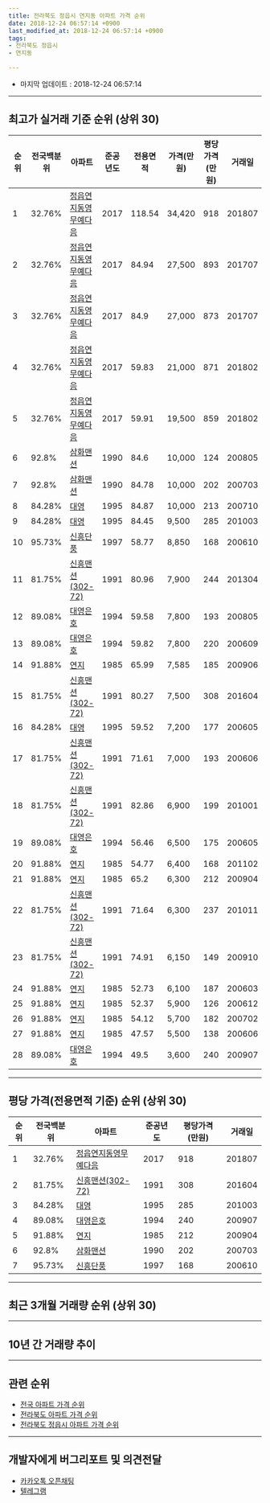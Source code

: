 ```yaml
---
title: 전라북도 정읍시 연지동 아파트 가격 순위
date: 2018-12-24 06:57:14 +0900
last_modified_at: 2018-12-24 06:57:14 +0900
tags:
- 전라북도 정읍시
- 연지동

---
```


* 마지막 업데이트 : 2018-12-24 06:57:14

---

## 최고가 실거래 기준 순위 (상위 30)


|순위|전국백분위|아파트|준공년도|전용면적|가격(만원)|평당가격(만원)|거래일|
|---|---|---|---|---|---|---|---|
|1|32.76%|[정읍연지동영무예다음](https://search.naver.com/search.naver?query=%EC%A0%84%EB%9D%BC%EB%B6%81%EB%8F%84+%EC%A0%95%EC%9D%8D%EC%8B%9C+%EC%97%B0%EC%A7%80%EB%8F%99+%EC%A0%95%EC%9D%8D%EC%97%B0%EC%A7%80%EB%8F%99%EC%98%81%EB%AC%B4%EC%98%88%EB%8B%A4%EC%9D%8C)|2017|118.54|34,420|918|201807|
|2|32.76%|[정읍연지동영무예다음](https://search.naver.com/search.naver?query=%EC%A0%84%EB%9D%BC%EB%B6%81%EB%8F%84+%EC%A0%95%EC%9D%8D%EC%8B%9C+%EC%97%B0%EC%A7%80%EB%8F%99+%EC%A0%95%EC%9D%8D%EC%97%B0%EC%A7%80%EB%8F%99%EC%98%81%EB%AC%B4%EC%98%88%EB%8B%A4%EC%9D%8C)|2017|84.94|27,500|893|201707|
|3|32.76%|[정읍연지동영무예다음](https://search.naver.com/search.naver?query=%EC%A0%84%EB%9D%BC%EB%B6%81%EB%8F%84+%EC%A0%95%EC%9D%8D%EC%8B%9C+%EC%97%B0%EC%A7%80%EB%8F%99+%EC%A0%95%EC%9D%8D%EC%97%B0%EC%A7%80%EB%8F%99%EC%98%81%EB%AC%B4%EC%98%88%EB%8B%A4%EC%9D%8C)|2017|84.9|27,000|873|201707|
|4|32.76%|[정읍연지동영무예다음](https://search.naver.com/search.naver?query=%EC%A0%84%EB%9D%BC%EB%B6%81%EB%8F%84+%EC%A0%95%EC%9D%8D%EC%8B%9C+%EC%97%B0%EC%A7%80%EB%8F%99+%EC%A0%95%EC%9D%8D%EC%97%B0%EC%A7%80%EB%8F%99%EC%98%81%EB%AC%B4%EC%98%88%EB%8B%A4%EC%9D%8C)|2017|59.83|21,000|871|201802|
|5|32.76%|[정읍연지동영무예다음](https://search.naver.com/search.naver?query=%EC%A0%84%EB%9D%BC%EB%B6%81%EB%8F%84+%EC%A0%95%EC%9D%8D%EC%8B%9C+%EC%97%B0%EC%A7%80%EB%8F%99+%EC%A0%95%EC%9D%8D%EC%97%B0%EC%A7%80%EB%8F%99%EC%98%81%EB%AC%B4%EC%98%88%EB%8B%A4%EC%9D%8C)|2017|59.91|19,500|859|201802|
|6|92.8%|[삼화맨션](https://search.naver.com/search.naver?query=%EC%A0%84%EB%9D%BC%EB%B6%81%EB%8F%84+%EC%A0%95%EC%9D%8D%EC%8B%9C+%EC%97%B0%EC%A7%80%EB%8F%99+%EC%82%BC%ED%99%94%EB%A7%A8%EC%85%98)|1990|84.6|10,000|124|200805|
|7|92.8%|[삼화맨션](https://search.naver.com/search.naver?query=%EC%A0%84%EB%9D%BC%EB%B6%81%EB%8F%84+%EC%A0%95%EC%9D%8D%EC%8B%9C+%EC%97%B0%EC%A7%80%EB%8F%99+%EC%82%BC%ED%99%94%EB%A7%A8%EC%85%98)|1990|84.78|10,000|202|200703|
|8|84.28%|[대영](https://search.naver.com/search.naver?query=%EC%A0%84%EB%9D%BC%EB%B6%81%EB%8F%84+%EC%A0%95%EC%9D%8D%EC%8B%9C+%EC%97%B0%EC%A7%80%EB%8F%99+%EB%8C%80%EC%98%81)|1995|84.87|10,000|213|200710|
|9|84.28%|[대영](https://search.naver.com/search.naver?query=%EC%A0%84%EB%9D%BC%EB%B6%81%EB%8F%84+%EC%A0%95%EC%9D%8D%EC%8B%9C+%EC%97%B0%EC%A7%80%EB%8F%99+%EB%8C%80%EC%98%81)|1995|84.45|9,500|285|201003|
|10|95.73%|[신흥단풍](https://search.naver.com/search.naver?query=%EC%A0%84%EB%9D%BC%EB%B6%81%EB%8F%84+%EC%A0%95%EC%9D%8D%EC%8B%9C+%EC%97%B0%EC%A7%80%EB%8F%99+%EC%8B%A0%ED%9D%A5%EB%8B%A8%ED%92%8D)|1997|58.77|8,850|168|200610|
|11|81.75%|[신흥맨션(302-72)](https://search.naver.com/search.naver?query=%EC%A0%84%EB%9D%BC%EB%B6%81%EB%8F%84+%EC%A0%95%EC%9D%8D%EC%8B%9C+%EC%97%B0%EC%A7%80%EB%8F%99+%EC%8B%A0%ED%9D%A5%EB%A7%A8%EC%85%98%28302-72%29)|1991|80.96|7,900|244|201304|
|12|89.08%|[대영은호](https://search.naver.com/search.naver?query=%EC%A0%84%EB%9D%BC%EB%B6%81%EB%8F%84+%EC%A0%95%EC%9D%8D%EC%8B%9C+%EC%97%B0%EC%A7%80%EB%8F%99+%EB%8C%80%EC%98%81%EC%9D%80%ED%98%B8)|1994|59.58|7,800|193|200805|
|13|89.08%|[대영은호](https://search.naver.com/search.naver?query=%EC%A0%84%EB%9D%BC%EB%B6%81%EB%8F%84+%EC%A0%95%EC%9D%8D%EC%8B%9C+%EC%97%B0%EC%A7%80%EB%8F%99+%EB%8C%80%EC%98%81%EC%9D%80%ED%98%B8)|1994|59.82|7,800|220|200609|
|14|91.88%|[연지](https://search.naver.com/search.naver?query=%EC%A0%84%EB%9D%BC%EB%B6%81%EB%8F%84+%EC%A0%95%EC%9D%8D%EC%8B%9C+%EC%97%B0%EC%A7%80%EB%8F%99+%EC%97%B0%EC%A7%80)|1985|65.99|7,585|185|200906|
|15|81.75%|[신흥맨션(302-72)](https://search.naver.com/search.naver?query=%EC%A0%84%EB%9D%BC%EB%B6%81%EB%8F%84+%EC%A0%95%EC%9D%8D%EC%8B%9C+%EC%97%B0%EC%A7%80%EB%8F%99+%EC%8B%A0%ED%9D%A5%EB%A7%A8%EC%85%98%28302-72%29)|1991|80.27|7,500|308|201604|
|16|84.28%|[대영](https://search.naver.com/search.naver?query=%EC%A0%84%EB%9D%BC%EB%B6%81%EB%8F%84+%EC%A0%95%EC%9D%8D%EC%8B%9C+%EC%97%B0%EC%A7%80%EB%8F%99+%EB%8C%80%EC%98%81)|1995|59.52|7,200|177|200605|
|17|81.75%|[신흥맨션(302-72)](https://search.naver.com/search.naver?query=%EC%A0%84%EB%9D%BC%EB%B6%81%EB%8F%84+%EC%A0%95%EC%9D%8D%EC%8B%9C+%EC%97%B0%EC%A7%80%EB%8F%99+%EC%8B%A0%ED%9D%A5%EB%A7%A8%EC%85%98%28302-72%29)|1991|71.61|7,000|193|200606|
|18|81.75%|[신흥맨션(302-72)](https://search.naver.com/search.naver?query=%EC%A0%84%EB%9D%BC%EB%B6%81%EB%8F%84+%EC%A0%95%EC%9D%8D%EC%8B%9C+%EC%97%B0%EC%A7%80%EB%8F%99+%EC%8B%A0%ED%9D%A5%EB%A7%A8%EC%85%98%28302-72%29)|1991|82.86|6,900|199|201001|
|19|89.08%|[대영은호](https://search.naver.com/search.naver?query=%EC%A0%84%EB%9D%BC%EB%B6%81%EB%8F%84+%EC%A0%95%EC%9D%8D%EC%8B%9C+%EC%97%B0%EC%A7%80%EB%8F%99+%EB%8C%80%EC%98%81%EC%9D%80%ED%98%B8)|1994|56.46|6,500|175|200605|
|20|91.88%|[연지](https://search.naver.com/search.naver?query=%EC%A0%84%EB%9D%BC%EB%B6%81%EB%8F%84+%EC%A0%95%EC%9D%8D%EC%8B%9C+%EC%97%B0%EC%A7%80%EB%8F%99+%EC%97%B0%EC%A7%80)|1985|54.77|6,400|168|201102|
|21|91.88%|[연지](https://search.naver.com/search.naver?query=%EC%A0%84%EB%9D%BC%EB%B6%81%EB%8F%84+%EC%A0%95%EC%9D%8D%EC%8B%9C+%EC%97%B0%EC%A7%80%EB%8F%99+%EC%97%B0%EC%A7%80)|1985|65.2|6,300|212|200904|
|22|81.75%|[신흥맨션(302-72)](https://search.naver.com/search.naver?query=%EC%A0%84%EB%9D%BC%EB%B6%81%EB%8F%84+%EC%A0%95%EC%9D%8D%EC%8B%9C+%EC%97%B0%EC%A7%80%EB%8F%99+%EC%8B%A0%ED%9D%A5%EB%A7%A8%EC%85%98%28302-72%29)|1991|71.64|6,300|237|201011|
|23|81.75%|[신흥맨션(302-72)](https://search.naver.com/search.naver?query=%EC%A0%84%EB%9D%BC%EB%B6%81%EB%8F%84+%EC%A0%95%EC%9D%8D%EC%8B%9C+%EC%97%B0%EC%A7%80%EB%8F%99+%EC%8B%A0%ED%9D%A5%EB%A7%A8%EC%85%98%28302-72%29)|1991|74.91|6,150|149|200910|
|24|91.88%|[연지](https://search.naver.com/search.naver?query=%EC%A0%84%EB%9D%BC%EB%B6%81%EB%8F%84+%EC%A0%95%EC%9D%8D%EC%8B%9C+%EC%97%B0%EC%A7%80%EB%8F%99+%EC%97%B0%EC%A7%80)|1985|52.73|6,100|187|200603|
|25|91.88%|[연지](https://search.naver.com/search.naver?query=%EC%A0%84%EB%9D%BC%EB%B6%81%EB%8F%84+%EC%A0%95%EC%9D%8D%EC%8B%9C+%EC%97%B0%EC%A7%80%EB%8F%99+%EC%97%B0%EC%A7%80)|1985|52.37|5,900|126|200612|
|26|91.88%|[연지](https://search.naver.com/search.naver?query=%EC%A0%84%EB%9D%BC%EB%B6%81%EB%8F%84+%EC%A0%95%EC%9D%8D%EC%8B%9C+%EC%97%B0%EC%A7%80%EB%8F%99+%EC%97%B0%EC%A7%80)|1985|54.12|5,700|182|200702|
|27|91.88%|[연지](https://search.naver.com/search.naver?query=%EC%A0%84%EB%9D%BC%EB%B6%81%EB%8F%84+%EC%A0%95%EC%9D%8D%EC%8B%9C+%EC%97%B0%EC%A7%80%EB%8F%99+%EC%97%B0%EC%A7%80)|1985|47.57|5,500|138|200606|
|28|89.08%|[대영은호](https://search.naver.com/search.naver?query=%EC%A0%84%EB%9D%BC%EB%B6%81%EB%8F%84+%EC%A0%95%EC%9D%8D%EC%8B%9C+%EC%97%B0%EC%A7%80%EB%8F%99+%EB%8C%80%EC%98%81%EC%9D%80%ED%98%B8)|1994|49.5|3,600|240|200907|


---

## 평당 가격(전용면적 기준) 순위 (상위 30)


|순위|전국백분위|아파트|준공년도|평당가격(만원)|거래일|
|---|---|---|---|---|---|
|1|32.76%|[정읍연지동영무예다음](https://search.naver.com/search.naver?query=%EC%A0%84%EB%9D%BC%EB%B6%81%EB%8F%84+%EC%A0%95%EC%9D%8D%EC%8B%9C+%EC%97%B0%EC%A7%80%EB%8F%99+%EC%A0%95%EC%9D%8D%EC%97%B0%EC%A7%80%EB%8F%99%EC%98%81%EB%AC%B4%EC%98%88%EB%8B%A4%EC%9D%8C)|2017|918|201807|
|2|81.75%|[신흥맨션(302-72)](https://search.naver.com/search.naver?query=%EC%A0%84%EB%9D%BC%EB%B6%81%EB%8F%84+%EC%A0%95%EC%9D%8D%EC%8B%9C+%EC%97%B0%EC%A7%80%EB%8F%99+%EC%8B%A0%ED%9D%A5%EB%A7%A8%EC%85%98%28302-72%29)|1991|308|201604|
|3|84.28%|[대영](https://search.naver.com/search.naver?query=%EC%A0%84%EB%9D%BC%EB%B6%81%EB%8F%84+%EC%A0%95%EC%9D%8D%EC%8B%9C+%EC%97%B0%EC%A7%80%EB%8F%99+%EB%8C%80%EC%98%81)|1995|285|201003|
|4|89.08%|[대영은호](https://search.naver.com/search.naver?query=%EC%A0%84%EB%9D%BC%EB%B6%81%EB%8F%84+%EC%A0%95%EC%9D%8D%EC%8B%9C+%EC%97%B0%EC%A7%80%EB%8F%99+%EB%8C%80%EC%98%81%EC%9D%80%ED%98%B8)|1994|240|200907|
|5|91.88%|[연지](https://search.naver.com/search.naver?query=%EC%A0%84%EB%9D%BC%EB%B6%81%EB%8F%84+%EC%A0%95%EC%9D%8D%EC%8B%9C+%EC%97%B0%EC%A7%80%EB%8F%99+%EC%97%B0%EC%A7%80)|1985|212|200904|
|6|92.8%|[삼화맨션](https://search.naver.com/search.naver?query=%EC%A0%84%EB%9D%BC%EB%B6%81%EB%8F%84+%EC%A0%95%EC%9D%8D%EC%8B%9C+%EC%97%B0%EC%A7%80%EB%8F%99+%EC%82%BC%ED%99%94%EB%A7%A8%EC%85%98)|1990|202|200703|
|7|95.73%|[신흥단풍](https://search.naver.com/search.naver?query=%EC%A0%84%EB%9D%BC%EB%B6%81%EB%8F%84+%EC%A0%95%EC%9D%8D%EC%8B%9C+%EC%97%B0%EC%A7%80%EB%8F%99+%EC%8B%A0%ED%9D%A5%EB%8B%A8%ED%92%8D)|1997|168|200610|


---

## 최근 3개월 거래량 순위 (상위 30)


<div style="width:100%;">
    <canvas id="deal_count_ranking" height="250"></canvas>
</div>


<script>
new Chart(document.getElementById("deal_count_ranking"), {
    type: 'horizontalBar',
    data: {
        labels: ['정읍연지동영무예다음'],
        datasets: [{
            label: '실거래 수',
            data: [13],
            borderColor: "rgba(255, 0, 128, 1)",
            backgroundColor: "rgba(255, 0, 128, 0.5)",
            fill: false,
        }]
    },
    options: {
        responsive: true,
        title: {
            display: true,
            text: '최근 3개월 거래량 순위'
        },
        tooltips: {
            mode: 'index',
            intersect: false,
            callbacks: {
                title: function(tooltipItems, data) {
                    return "실거래 수:";
                },
                label: function(tooltipItem, data) {
                    return data.labels[tooltipItem.index] + ": " + tooltipItem.xLabel;
                }
            }
        },
        hover: {
            mode: 'nearest',
            intersect: true
        },
        scales: {
            xAxes: [{
                display: true,
                scaleLabel: {
                    display: true,
                    labelString: '실거래 수'
                },
                ticks: {
                    suggestedMin: 0,
                }
            }],
            yAxes: [{
                display: true,
                ticks: {
                    autoSkip: false,
                    callback: function(value, index, values) {
                        if (value.length > 15)
                            return value.substr(0, 13) + "...";
                        else
                            return value;
                    }
                },
                scaleLabel: {
                    display: false,
                }
            }]
        }
    }
});

</script>


---

## 10년 간 거래량 추이


<div style="width:100%;">
    <canvas id="deal_progress" height="250"></canvas>
</div>

<script>
new Chart(document.getElementById("deal_progress"), {
    type: 'line',
    data: {
        labels: ['200812','200901','200902','200903','200904','200905','200906','200907','200908','200909','200910','200911','200912','201001','201002','201003','201004','201005','201006','201007','201008','201009','201010','201011','201012','201101','201102','201103','201104','201105','201106','201107','201108','201109','201110','201111','201112','201201','201202','201203','201204','201205','201206','201207','201208','201209','201210','201211','201212','201301','201302','201303','201304','201305','201306','201307','201308','201309','201310','201311','201312','201401','201402','201403','201404','201405','201406','201407','201408','201409','201410','201411','201412','201501','201502','201503','201504','201505','201506','201507','201508','201509','201510','201511','201512','201601','201602','201603','201604','201605','201606','201607','201608','201609','201610','201611','201612','201701','201702','201703','201704','201705','201706','201707','201708','201709','201710','201711','201712','201801','201802','201803','201804','201805','201806','201807','201808','201809','201810','201811','201812'],
        datasets: [{
            label: '실거래 수',
            pointRadius: 1,
            data: [2, 1, 2, 2, 4, 1, 2, 2, 2, 2, 7, 3, 1, 5, 1, 2, 3, 2, 3, 8, 4, 4, 5, 5, 5, 4, 7, 12, 18, 14, 8, 5, 7, 11, 10, 4, 5, 2, 3, 6, 1, 2, 7, 6, 2, 2, 1, 3, 3, 0, 2, 0, 4, 2, 2, 0, 1, 0, 1, 0, 2, 5, 5, 10, 26, 5, 11, 5, 21, 31, 30, 17, 15, 16, 8, 11, 0, 1, 1, 1, 0, 1, 2, 0, 0, 1, 0, 1, 1, 1, 1, 0, 1, 0, 0, 3, 3, 0, 3, 2, 2, 0, 1, 6, 9, 3, 5, 9, 6, 6, 12, 4, 3, 4, 7, 3, 1, 3, 4, 1, 8],
            borderColor: "rgba(255, 201, 14, 1)",
            backgroundColor: "rgba(255, 201, 14, 0.5)",
            fill: true,
        }]
    },
    options: {
        responsive: true,
        title: {
            display: true,
            text: '10년간 거래량 추이'
        },
        tooltips: {
            mode: 'index',
            intersect: false,
        },
        hover: {
            mode: 'nearest',
            intersect: true
        },
        scales: {
            xAxes: [{
                display: true,
                scaleLabel: {
                    display: true,
                    labelString: '년/월'
                }
            }],
            yAxes: [{
                display: true,
                ticks: {
                    suggestedMin: 0,
                },
                scaleLabel: {
                    display: true,
                    labelString: '실거래 수'
                }
            }]
        }
    }
});

</script>


---

## 관련 순위

- [전국 아파트 가격 순위](https://inasie.github.io/apt-ranking/전국)
- [전라북도 아파트 가격 순위](https://inasie.github.io/apt-ranking/전라북도)
- [전라북도 정읍시 아파트 가격 순위](https://inasie.github.io/apt-ranking/전라북도-정읍시)


---

## 개발자에게 버그리포트 및 의견전달

- [카카오톡 오픈채팅](https://open.kakao.com/o/gLJUAP4)
- [텔레그램](https://t.me/inasie)

